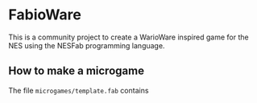 # FabioWare

This is a community project to create a WarioWare inspired game for the NES 
using the NESFab programming language.

## How to make a microgame

The file `microgames/template.fab` contains 

